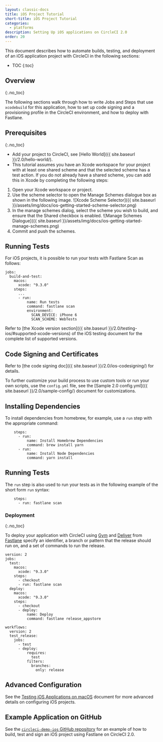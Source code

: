 ```yaml
---
layout: classic-docs
title: iOS Project Tutorial
short-title: iOS Project Tutorial
categories:
  - platforms
description: Setting Up iOS applications on CircleCI 2.0
order: 20
---
```

This document describes how to automate builds, testing, and deployment of an iOS application project with CircleCI in the following sections:

- TOC {:toc}

## Overview

{:.no_toc}

The following sections walk through how to write Jobs and Steps that use `xcodebuild` for this application, how to set up code signing and a provisioning profile in the CircleCI environment, and how to deploy with Fastlane.

## Prerequisites

{:.no_toc}

- Add your project to CircleCI, see [Hello World]({{ site.baseurl }}/2.0/hello-world/).
- This tutorial assumes you have an Xcode workspace for your project with at least one shared scheme and that the selected scheme has a test action. If you do not already have a shared scheme, you can add this in Xcode by completing the following steps:

1. Open your Xcode workspace or project.
2. Use the scheme selector to open the Manage Schemes dialogue box as shown in the following image. ![Xcode Scheme Selector]({{ site.baseurl }}/assets/img/docs/ios-getting-started-scheme-selector.png)
3. In the manage schemes dialog, select the scheme you wish to build, and ensure that the Shared checkbox is enabled. ![Manage Schemes Dialogue]({{ site.baseurl }}/assets/img/docs/ios-getting-started-manage-schemes.png)
4. Commit and push the schemes.

## Running Tests

For iOS projects, it is possible to run your tests with Fastlane Scan as follows:

    jobs:
      build-and-test:
        macos:
          xcode: "9.3.0"
        steps:
          ...
          - run:
              name: Run tests
              command: fastlane scan
              environment:
                SCAN_DEVICE: iPhone 6
                SCAN_SCHEME: WebTests
    
    

Refer to [the Xcode version section]({{ site.baseurl }}/2.0/testing-ios/#supported-xcode-versions) of the iOS testing document for the complete list of supported versions.

## Code Signing and Certificates

Refer to [the code signing doc]({{ site.baseurl }}/2.0/ios-codesigning/) for details.

To further customize your build process to use custom tools or run your own scripts, use the `config.yml` file, see the [Sample 2.0 config.yml]({{ site.baseurl }}/2.0/sample-config/) document for customizations.

## Installing Dependencies

To install dependencies from homebrew, for example, use a `run` step with the appropriate command:

        steps:
          - run:
              name: Install Homebrew Dependencies
              command: brew install yarn
          - run:
              name: Install Node Dependencies
              command: yarn install
    

## Running Tests

The `run` step is also used to run your tests as in the following example of the short form `run` syntax:

        steps:
          - run: fastlane scan
    

### Deployment

{:.no_toc}

To deploy your application with CircleCI using [Gym](https://github.com/fastlane/fastlane/tree/master/gym) and [Deliver](https://github.com/fastlane/fastlane/tree/master/deliver) from [Fastlane](https://fastlane.tools) specify an identifier, a branch or pattern that the release should run on, and a set of commands to run the release.

    version: 2
    jobs:
      test:
        macos:
          xcode: "9.3.0"
        steps:
          - checkout
          - run: fastlane scan
      deploy:
        macos:
          xcode: "9.3.0"
        steps:
          - checkout
          - deploy:
              name: Deploy
              command: fastlane release_appstore
    
    workflows:
      version: 2
      test_release:
        jobs:
          - test
          - deploy:
              requires:
                test
              filters:
                branches:
                  only: release
    

## Advanced Configuration

See the [Testing iOS Applications on macOS](https://circleci.com/docs/2.0/testing-ios/) document for more advanced details on configuring iOS projects.

## Example Application on GitHub

See the [`circleci-demo-ios` GitHub repository](https://github.com/CircleCI-Public/circleci-demo-ios) for an example of how to build, test and sign an iOS project using Fastlane on CircleCI 2.0.